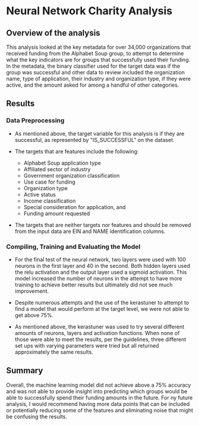 # Neural Network Charity Analysis

## Overview of the analysis

This analysis looked at the key metadata for over 34,000 organizations that received funding from the Alphabet Soup group, to attempt to determine what the key indicators are for groups that successfully used their funding. In the metadata, the binary classifier used for the target data was if the group was successful and other data to review included the organization name, type of application, their industry and organization type, if they were active, and the amount asked for among a handful of other categories.

## Results

### Data Preprocessing

* As mentioned above, the target variable for this analysis is if they are successful, as represented by "IS_SUCCESSFUL" on the dataset.

* The targets that are features include the following:
  * Alphabet Soup application type
  * Affiliated sector of industry
  * Government organization classification
  * Use case for funding
  * Organization type
  * Active status
  * Income classification
  * Special consideration for application, and
  * Funding amount requested

* The targets that are neither targets nor features and should be removed from the input data are EIN and NAME identification columns.

### Compiling, Training and Evaluating the Model

* For the final test of the neural network, two layers were used with 100 neurons in the first layer and 40 in the second. Both hidden layers used the relu activation and the output layer used a sigmoid activation. This model increased the number of neurons in the attempt to have more training to achieve better results but ultimately did not see much improvement.

* Despite numerous attempts and the use of the kerastuner to attempt to find a model that would perform at the target level, we were not able to get above 75%.

* As mentioned above, the kerastuner was used to try several different amounts of neurons, layers and activation functions. When none of those were able to meet the results, per the guidelines, three different set ups with varying parameters were tried but all returned approximately the same results.

## Summary

Overall, the machine learning model did not achieve above a 75% accuracy and was not able to provide insight into predicting which groups would be able to successfully spend their funding amounts in the future. For ny future analysis, I would recommend having more data points that can be included or potentially reducing some of the features and eliminating noise that might be confusing the results.
